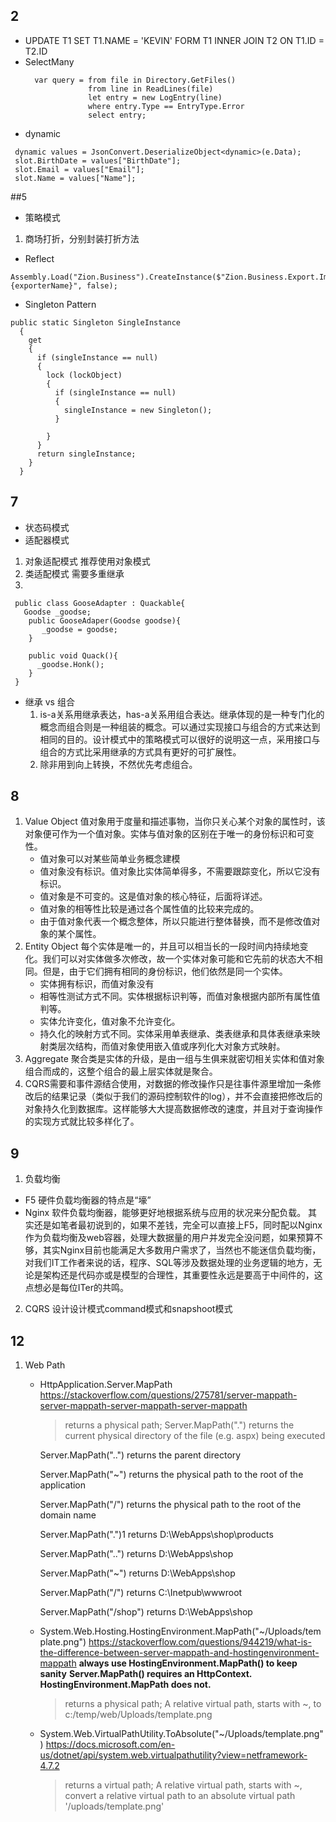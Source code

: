 ## 2
  * UPDATE T1 SET T1.NAME = 'KEVIN' FORM T1 INNER JOIN T2 ON T1.ID = T2.ID
  * SelectMany
    ```
      var query = from file in Directory.GetFiles()
                  from line in ReadLines(file)
                  let entry = new LogEntry(line)
                  where entry.Type == EntryType.Error
                  select entry;
    ```
   *  dynamic
   ```
    dynamic values = JsonConvert.DeserializeObject<dynamic>(e.Data);
    slot.BirthDate = values["BirthDate"];
    slot.Email = values["Email"];
    slot.Name = values["Name"];
   ```
##5
  * 策略模式
  1. 商场打折，分别封装打折方法
  * Reflect
  ```
  Assembly.Load("Zion.Business").CreateInstance($"Zion.Business.Export.Impl.{exporterName}", false);
  ```
  * Singleton Pattern
  ```
  public static Singleton SingleInstance
    {
      get
      {
        if (singleInstance == null)
        {
          lock (lockObject)
          {
            if (singleInstance == null)
            {
              singleInstance = new Singleton();
            }

          }
        }
        return singleInstance;
      }
    }
  ```
  
  ## 7
  * 状态码模式
  * 适配器模式
  1. 对象适配模式 推荐使用对象模式
  2. 类适配模式  需要多重继承
  3. 
  ```
   public class GooseAdapter : Quackable{
     Goodse _goodse;
      public GooseAdaper(Goodse goodse){
         _goodse = goodse;
      }
      
      public void Quack(){
        _goodse.Honk();
      }
   }
  ```
  * 继承 vs 组合
    1. is-a关系用继承表达，has-a关系用组合表达。继承体现的是一种专门化的概念而组合则是一种组装的概念。可以通过实现接口与组合的方式来达到相同的目的。设计模式中的策略模式可以很好的说明这一点，采用接口与组合的方式比采用继承的方式具有更好的可扩展性。
    2. 除非用到向上转换，不然优先考虑组合。
    
 ## 8
 1. Value Object 值对象用于度量和描述事物，当你只关心某个对象的属性时，该对象便可作为一个值对象。实体与值对象的区别在于唯一的身份标识和可变性。
    * 值对象可以对某些简单业务概念建模
    * 值对象没有标识。值对象比实体简单得多，不需要跟踪变化，所以它没有标识。
    * 值对象是不可变的。这是值对象的核心特征，后面将详述。
    * 值对象的相等性比较是通过各个属性值的比较来完成的。
    * 由于值对象代表一个概念整体，所以只能进行整体替换，而不是修改值对象的某个属性。
 2. Entity Object 每个实体是唯一的，并且可以相当长的一段时间内持续地变化。我们可以对实体做多次修改，故一个实体对象可能和它先前的状态大不相同。但是，由于它们拥有相同的身份标识，他们依然是同一个实体。
    * 实体拥有标识，而值对象没有
    * 相等性测试方式不同。实体根据标识判等，而值对象根据内部所有属性值判等。
    * 实体允许变化，值对象不允许变化。
    * 持久化的映射方式不同。实体采用单表继承、类表继承和具体表继承来映射类层次结构，而值对象使用嵌入值或序列化大对象方式映射。
 3. Aggregate 聚合类是实体的升级，是由一组与生俱来就密切相关实体和值对象组合而成的，这整个组合的最上层实体就是聚合。
 4. CQRS需要和事件源结合使用，对数据的修改操作只是往事件源里增加一条修改后的结果记录（类似于我们的源码控制软件的log），并不会直接把修改后的对象持久化到数据库。这样能够大大提高数据修改的速度，并且对于查询操作的实现方式就比较多样化了。
 
 ## 9
 1. 负载均衡
  * F5 硬件负载均衡器的特点是“壕”
  * Nginx 软件负载均衡器，能够更好地根据系统与应用的状况来分配负载。
  其实还是如笔者最初说到的，如果不差钱，完全可以直接上F5，同时配以Nginx作为负载均衡及web容器，处理大数据量的用户并发完全没问题，如果预算不够，其实Nginx目前也能满足大多数用户需求了，当然也不能迷信负载均衡，对我们IT工作者来说的话，程序、SQL等涉及数据处理的业务逻辑的地方，无论是架构还是代码亦或是模型的合理性，其重要性永远是要高于中间件的，这点想必是每位ITer的共鸣。

2. CQRS 设计设计模式command模式和snapshoot模式

## 12
1. Web Path
   * HttpApplication.Server.MapPath
     https://stackoverflow.com/questions/275781/server-mappath-server-mappath-server-mappath-server-mappath
     >  returns a physical path;
        Server.MapPath(".") returns the current physical directory of the file (e.g. aspx) being executed
        
        Server.MapPath("..") returns the parent directory
        
        Server.MapPath("~") returns the physical path to the root of the application
        
        Server.MapPath("/") returns the physical path to the root of the domain name 

        Server.MapPath(".")1 returns D:\WebApps\shop\products
        
        Server.MapPath("..") returns D:\WebApps\shop
        
        Server.MapPath("~") returns D:\WebApps\shop
        
        Server.MapPath("/") returns C:\Inetpub\wwwroot
        
        Server.MapPath("/shop") returns D:\WebApps\shop
        
   * System.Web.Hosting.HostingEnvironment.MapPath("~/Uploads/template.png") 
      https://stackoverflow.com/questions/944219/what-is-the-difference-between-server-mappath-and-hostingenvironment-mappath
      **always use HostingEnvironment.MapPath() to keep sanity**
      **Server.MapPath() requires an HttpContext. HostingEnvironment.MapPath does not.**
     >  returns a physical path; A relative virtual path, starts with ~, to c:/temp/web/Uploads/template.png
   * System.Web.VirtualPathUtility.ToAbsolute("~/Uploads/template.png")
      https://docs.microsoft.com/en-us/dotnet/api/system.web.virtualpathutility?view=netframework-4.7.2
     >  returns a virtual path; A relative virtual path, starts with ~, convert a relative virtual path to an absolute virtual path '/uploads/template.png'
